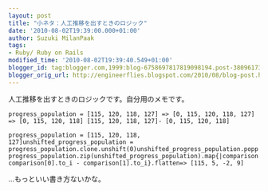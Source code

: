 ```yaml
---
layout: post
title: "小ネタ：人工推移を出すときのロジック"
date: '2010-08-02T19:39:00.000+01:00'
author: Suzuki MilanPaak
tags:
- Ruby/ Ruby on Rails
modified_time: '2010-08-02T19:39:40.549+01:00'
blogger_id: tag:blogger.com,1999:blog-6758697817819098194.post-3809617303152868850
blogger_orig_url: http://engineerflies.blogspot.com/2010/08/blog-post.html
---
```


人工推移を出すときのロジックです。自分用のメモです。

    progress_population = [115, 120, 118, 127] => [0, 115, 120, 118, 127] => [0, 115, 120, 118] [115, 120, 118, 127]- [0, 115, 120, 118]

    progress_population = [115, 120, 118, 127]unshifted_progress_population = progress_population.clone.unshift(0)unshifted_progress_population.popp progress_population.zip(unshifted_progress_population).map{|comparison| comparison[0].to_i - comparison[1].to_i}.flatten=> [115, 5, -2, 9]

  
...もっといい書き方ないかな。